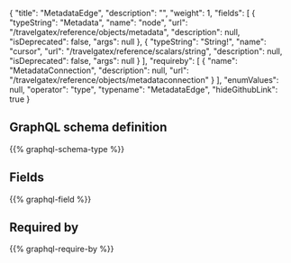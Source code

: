 {
  "title": "MetadataEdge",
  "description": "",
  "weight": 1,
  "fields": [
    {
      "typeString": "Metadata",
      "name": "node",
      "url": "/travelgatex/reference/objects/metadata",
      "description": null,
      "isDeprecated": false,
      "args": null
    },
    {
      "typeString": "String!",
      "name": "cursor",
      "url": "/travelgatex/reference/scalars/string",
      "description": null,
      "isDeprecated": false,
      "args": null
    }
  ],
  "requireby": [
    {
      "name": "MetadataConnection",
      "description": null,
      "url": "/travelgatex/reference/objects/metadataconnection"
    }
  ],
  "enumValues": null,
  "operator": "type",
  "typename": "MetadataEdge",
  "hideGithubLink": true
}
## GraphQL schema definition

{{% graphql-schema-type %}}

## Fields

{{% graphql-field %}}

## Required by

{{% graphql-require-by %}}
